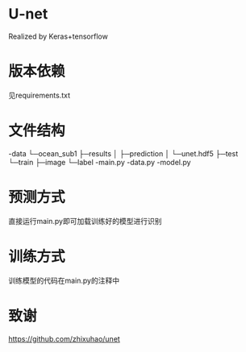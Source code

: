 # U-net
Realized by Keras+tensorflow

# 版本依赖
见requirements.txt

# 文件结构

-data
  └─ocean_sub1
    ├─results
    │  ├─prediction
    │  └─unet.hdf5
    ├─test
    └─train
      ├─image
      └─label
-main.py
-data.py
-model.py


# 预测方式
直接运行main.py即可加载训练好的模型进行识别

# 训练方式
训练模型的代码在main.py的注释中

# 致谢
https://github.com/zhixuhao/unet

